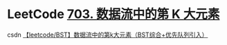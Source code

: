 # LeetCode [703. 数据流中的第 K 大元素](https://leetcode-cn.com/problems/kth-largest-element-in-a-stream/)



csdn [【leetcode/BST】数据流中的第k大元素（BST综合+优先队列引入）](https://blog.csdn.net/qq_43338695/article/details/102645827)